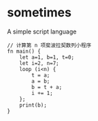 # sometimes

A simple script language


```
// 计算第 n 项斐波拉契数列小程序
fn main() {
	let a=1, b=1, t=0;
	let i=2, n=7;
	loop (i<n) {
		t = a;
		a = b;
		b = t + a;
		i += 1;
	};
	print(b);
}
```
